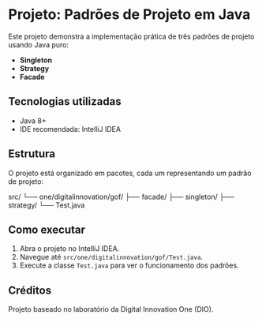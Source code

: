 # Projeto: Padrões de Projeto em Java

Este projeto demonstra a implementação prática de três padrões de projeto usando Java puro:

- **Singleton**
- **Strategy**
- **Facade**

## Tecnologias utilizadas

- Java 8+
- IDE recomendada: IntelliJ IDEA

## Estrutura

O projeto está organizado em pacotes, cada um representando um padrão de projeto:

src/
└── one/digitalinnovation/gof/
├── facade/
├── singleton/
├── strategy/
└── Test.java



## Como executar

1. Abra o projeto no IntelliJ IDEA.
2. Navegue até `src/one/digitalinnovation/gof/Test.java`.
3. Execute a classe `Test.java` para ver o funcionamento dos padrões.

## Créditos

Projeto baseado no laboratório da Digital Innovation One (DIO).
